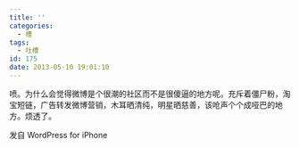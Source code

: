 ```yaml
---
title: ''
categories:
  - 槽
tags:
  - 吐槽
id: 175
date: 2013-05-10 19:01:10
---
```


喷。为什么会觉得微博是个很潮的社区而不是很傻逼的地方呢。充斥着僵尸粉，淘宝短链，广告转发微博营销，木耳晒清纯，明星晒慈善，该呛声个个成哑巴的地方。烦透了。

<span class="post_sig">发自 WordPress for iPhone</span>